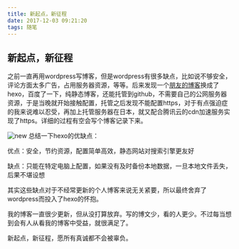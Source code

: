 ```yaml
---
title: 新起点，新征程
date: 2017-12-03 09:21:20
tags: 随笔
---
```


## 新起点，新征程
之前一直再用wordpress写博客，但是wordpress有很多缺点，比如说不够安全，评论方面太多广告，占用服务器资源，等等。后来发现一个[朋友的博客](http://www.se7ensec.cn/)换成了hexo，百度了一下，纯静态博客，还能托管到github，不需要自己的公网服务器资源，于是当晚就开始接触配置，托管之后发现不能配置https，对于有点强迫症的我来说难以忍受，再加上托管服务器在日本，就又配合腾讯云的cdn加速服务实现了https。详细的过程有空会写个博客记录下来。
<!--more-->
![new](https://blog-1252906577.costj.myqcloud.com/img/new.jpg)
总结一下hexo的优缺点：

优点：安全，节约资源，配置简单高效，静态网站对搜索引擎更友好

缺点：只能在特定电脑上配置，如果没有及时备份本地数据，一旦本地文件丢失，后果不堪设想

其实这些缺点对于不经常更新的个人博客来说无关紧要，所以最终舍弃了wordpress而投入了hexo的怀抱。

我的博客一直很少更新，但从没打算放弃。写的博文少，看的人更少。不过每当想到会有人从看我的博客中受益，就很满足了。

新起点，新征程，愿所有真诚都不会被辜负。
